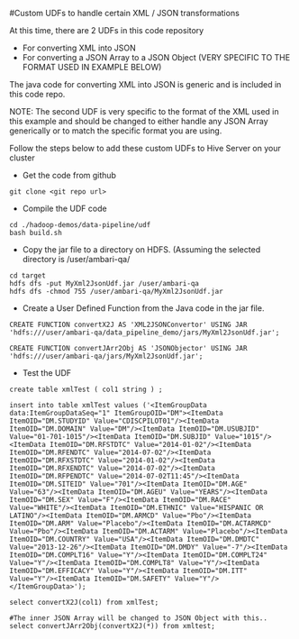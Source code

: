 #Custom UDFs to handle certain XML / JSON transformations 

At this time, there are 2 UDFs in this code repository 
* For converting XML into JSON
* For converting a JSON Array to a JSON Object (VERY SPECIFIC TO THE FORMAT USED IN EXAMPLE BELOW)

The java code for converting XML into JSON is generic and is included in this code repo. 

NOTE: The second UDF is very specific to the format of the XML used in this example and should be changed to either handle any JSON Array generically or to match the specific format you are using. 

Follow the steps below to add these custom UDFs to Hive Server on your cluster

* Get the code from github
```
git clone <git repo url>
```

* Compile the UDF code 
```
cd ./hadoop-demos/data-pipeline/udf
bash build.sh
```

* Copy the jar file to a directory on HDFS. (Assuming the selected directory is /user/ambari-qa/
```
cd target
hdfs dfs -put MyXml2JsonUdf.jar /user/ambari-qa
hdfs dfs -chmod 755 /user/ambari-qa/MyXml2JsonUdf.jar
```

* Create a User Defined Function from the Java code in the jar file. 
```
CREATE FUNCTION convertX2J AS 'XML2JSONConvertor' USING JAR 'hdfs:///user/ambari-qa/data_pipeline_demo/jars/MyXml2JsonUdf.jar';

CREATE FUNCTION convertJArr2Obj AS 'JSONObjector' USING JAR 'hdfs:///user/ambari-qa/jars/MyXml2JsonUdf.jar';

```

* Test the UDF
```
create table xmlTest ( col1 string ) ; 

insert into table xmlTest values ('<ItemGroupData data:ItemGroupDataSeq="1" ItemGroupOID="DM"><ItemData ItemOID="DM.STUDYID" Value="CDISCPILOT01"/><ItemData ItemOID="DM.DOMAIN" Value="DM"/><ItemData ItemOID="DM.USUBJID" Value="01-701-1015"/><ItemData ItemOID="DM.SUBJID" Value="1015"/><ItemData ItemOID="DM.RFSTDTC" Value="2014-01-02"/><ItemData ItemOID="DM.RFENDTC" Value="2014-07-02"/><ItemData ItemOID="DM.RFXSTDTC" Value="2014-01-02"/><ItemData ItemOID="DM.RFXENDTC" Value="2014-07-02"/><ItemData ItemOID="DM.RFPENDTC" Value="2014-07-02T11:45"/><ItemData ItemOID="DM.SITEID" Value="701"/><ItemData ItemOID="DM.AGE" Value="63"/><ItemData ItemOID="DM.AGEU" Value="YEARS"/><ItemData ItemOID="DM.SEX" Value="F"/><ItemData ItemOID="DM.RACE" Value="WHITE"/><ItemData ItemOID="DM.ETHNIC" Value="HISPANIC OR LATINO"/><ItemData ItemOID="DM.ARMCD" Value="Pbo"/><ItemData ItemOID="DM.ARM" Value="Placebo"/><ItemData ItemOID="DM.ACTARMCD" Value="Pbo"/><ItemData ItemOID="DM.ACTARM" Value="Placebo"/><ItemData ItemOID="DM.COUNTRY" Value="USA"/><ItemData ItemOID="DM.DMDTC" Value="2013-12-26"/><ItemData ItemOID="DM.DMDY" Value="-7"/><ItemData ItemOID="DM.COMPLT16" Value="Y"/><ItemData ItemOID="DM.COMPLT24" Value="Y"/><ItemData ItemOID="DM.COMPLT8" Value="Y"/><ItemData ItemOID="DM.EFFICACY" Value="Y"/><ItemData ItemOID="DM.ITT" Value="Y"/><ItemData ItemOID="DM.SAFETY" Value="Y"/></ItemGroupData>');

select convertX2J(col1) from xmlTest;

#The inner JSON Array will be changed to JSON Object with this.. 
select convertJArr2Obj(convertX2J(*)) from xmltest;

```